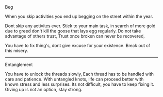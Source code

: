 Beg 

When you skip activities you end up begging on the street within the year. 

Dont skip any activites ever.
Stick to your main task, in search of more gold due to greed don't kill the goose that lays egg regularly. 
Do not take advantage of others trust, 
Trust once broken can never be recovered, 

You have to fix thing's,  dont give excuse for your existence. 
Break out of this misery.

---


Entanglement 

You have to unlock the threads slowly,
Each thread has to be handled with care and patience. 
With untangled knots, life can proceed better with known stress and less surprises. 
Its not difficult,  you have to keep fixing it.
Giving up is not an option, stay strong.
